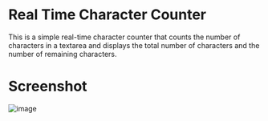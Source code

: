 # Real Time Character Counter

This is a simple real-time character counter that counts the number of characters in a textarea and displays the total number of characters and the number of remaining characters.

# Screenshot

![image](https://github.com/MuktaSunat11/Js-Day12-Homework/assets/112772976/d136b7b8-3d1d-4622-b1ed-8809bd626f49)


